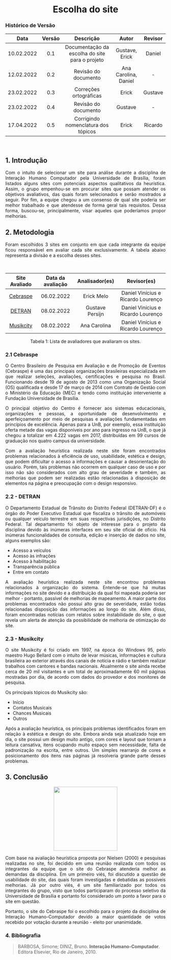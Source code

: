 # <center> Escolha do site

### Histórico de Versão

|    Data    | Versão |                   Descrição                    |            Autor            |     Revisor     |
| :--------: | :----: | :--------------------------------------------: | :-------------------------: | :-------------: |
| 10.02.2022 |  0.1   | Documentação da escolha do site para o projeto |       Gustave, Erick        |     Daniel      |
| 12.02.2022 |  0.2   |              Revisão do documento              |    Ana Carolina, Daniel     |        -        |
| 23.02.2022 |  0.3   |             Correções ortográficas             |            Erick            |     Gustave     |
| 23.02.2022 |  0.4   |              Revisão do documento              |           Gustave           |        -        |
| 17.04.2022 |  0.5   |     Corrigindo nomenclatura dos tópicos        |            Erick            |     Ricardo     |

  </br>
 
## 1. Introdução

<p style="text-align: justify;"> Com o intuito de selecionar um site para análise durante a disciplina de Interação Humano Computador pela Universidade de Brasília, foram listados alguns sites com potenciais aspectos qualitativos da heurística. Assim, o grupo empenhou-se em procurar sites que possam atender os objetivos avaliativos, das quais foram selecionados e serão mostrados a seguir. Por fim, a equipe chegou a um consenso de qual site poderia ser melhor trabalhado e que atendesse de forma geral tais requisitos. Dessa forma, buscou-se, principalmente, visar aqueles que poderíamos propor melhorias.
</p>

## 2. Metodologia

<p style="text-align: justify;"> Foram escolhidos 3 sites em conjunto em que cada integrante da equipe ficou responsável em avaliar cada site exclusivamente. A tabela abaixo representa a divisão e a escolha desses sites.
</p>

</br>

<center>
 
| Site Avaliado      | Data da avaliação | Analisador(es) | Revisor(es) |         
|:----------:|:------:|:------:| :------: |
| [Cebraspe](https://www.cebraspe.org.br/)  | 06.02.2022 | Erick Melo | Daniel Vinícius e Ricardo Lourenço|
| [DETRAN](http://www.detran.df.gov.br/) | 08.02.2022 | Gustave Persijn | Daniel Vinícius e Ricardo Lourenço | 
| [Musikcity](https://musikcity.mus.br/)  | 08.02.2022 | Ana Carolina | Daniel Vinícius e Ricardo Lourenço |

</center>

<center> <figcaption>Tabela 1: Lista de avaliadores que avaliaram os sites.</figcaption> </center>

### 2.1 Cebraspe

<p style="text-align: justify;"> O Centro Brasileiro de Pesquisa em Avaliação e de Promoção de Eventos (Cebraspe) é uma das principais organizações brasileiras especializada em que realizar seleções, avaliações, certificações e pesquisa no Brasil. Funcionando desde 19 de agosto de 2013 como uma Organização Social (OS) qualificada e desde 17 de março de 2014 com Contrato de Gestão com o Ministério da Educação (MEC) e tendo como instituição interveniente a Fundação Universidade de Brasília. </p>

<p style="text-align: justify;"> O principal objetivo do Centro é fornecer aos sistemas educacionais, organizações e pessoas, a oportunidade de desenvolvimento e aperfeiçoamento por meio de pesquisas e avaliações fundamentadas em princípios de excelência. Apenas para a UnB, por exemplo, essa instituição oferta metade das vagas disponíveis por ano para ingresso na UnB, o que já chegou a totalizar em 4.222 vagas em 2017, distribuídas em 99 cursos de graduação nos quatro campus da universidade. </p>

<p style="text-align: justify;"> Com a avaliação heurística realizada neste site foram encontrados problemas relacionados à eficiência de uso, usabilidade, estética e design, que podem dificultar o acesso a informações e causar a desorientação do usuário. Porém, tais problemas não ocorrem em qualquer caso de uso e por isso não são considerados com alto grau de severidade e também, as melhorias que podem ser realizadas estão relacionadas à disposição de elementos na página e preocupação com o design responsivo. </p>

### 2.2 - DETRAN

<p style="text-align: justify;"> O Departamento Estadual de Trânsito do Distrito Federal (DETRAN-DF) é o órgão do Poder Executivo Estadual que fiscaliza o trânsito de automóveis ou qualquer veículo terrestre em suas respectivas jurisdições, no Distrito Federal. Tal departamento foi objeto de interesse para o projeto da disciplina devido às inúmeras interfaces em seu site oficial de ofício. Há inúmeras funcionalidades de consulta, edição e inserção de dados no site, alguns exemplos são: </p>

- Acesso a veículos
- Acesso às infrações
- Acesso à habilitação
- Transparência pública
- Entre em contato

<p style="text-align: justify;"> A avaliação heurística realizada neste site encontrou problemas relacionados à organização do sistema. Entende-se que há muitas informações no site devido e a distribuição da qual foi mapeada poderia ser melhor - portanto, passível de melhorias de mapeamento. A maior parte dos problemas encontrados não possui alto grau de severidade, estão todas relacionadas disposição das informações ao longo do site. Além disso, foram encontradas notícias com relatos sobre instabilidade do site, o que revela um alerta de atenção da possibilidade de melhoria de otimização do site. </p>

### 2.3 - Musikcity

<p style="text-align: justify;"> O site Musikcity é foi criado em 1997, na época do Windows 95, pelo maestro Hugo Bellard com o intuito de levar músicas, informações e cultura brasileira ao exterior através dos canais de notícia e rádio e também realizar trabalhos com cantores e bandas nacionais. Atualmente o site ainda recebe cerca de 20 mil visitantes e um total de aproximadamente 60 mil páginas mostradas por dia, de acordo com dados do provedor e dos monitores de pesquisa.
</p>

<p style="text-align: justify;">Os principais tópicos do Musikcity são: </p>

- Início
- Contatos Musicais
- Chances Musicais
- Outros

<p style="text-align: justify;"> Após a avaliação heurística, os principais problemas identificados foram em relação à estética e design do site. Embora ainda seja atualizado hoje em dia, o site possui um design muito antigo, com cores e layout que tornam a leitura cansativa, itens ocupando muito espaço sem necessidade, falta de padronização na escrita, entre outros. Um simples rearranjo de cores e posicionamento dos itens nas páginas já resolveria grande parte desses problemas. </p>

## 3. Conclusão

 <p align="center">
  <img width="200" src="https://user-images.githubusercontent.com/49570180/152347553-5572f49d-7442-4694-a847-179c1c14719e.png">
</p>

<p style="text-align: justify;"> Com base na avaliação heurística proposta por Nielsen (2000) e pesquisas realizadas no site, foi decidido em uma reunião realizada com todos os integrantes da equipe que o site do Cebraspe atenderia melhor as demandas da disciplina. Em um primeiro viés, foi discutido a questão de usabilidade do site, das quais foram investigadas e debatidas as possíveis melhorias. Já por outro viés, é um site familiarizado por todos os integrantes do grupo, visto que todos participaram do processo seletivo da Universidade de Brasília e portanto foi considerado um ponto a favor para o site em questão. </p>
<p style="text-align: justify;"> Portanto, o site do Cebraspe foi o escolhido para o projeto da disciplina de Interação Humano-Computador devido a maior quantidade de votos recebido por votação durante a reunião - eleito por unanimidade.
</p>

### 4. Bibliografia

> BARBOSA, Simone; DINIZ, Bruno. **Interação Humano-Computador**. Editora Elsevier, Rio de Janeiro, 2010.

